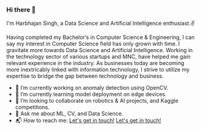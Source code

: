 ###  Hi there 👋


I'm Harbhajan Singh, a Data Science and Artificial Intelligence enthusiast.:v:

Having completed my Bachelor’s in Computer Science & Engineering, I can say my interest in Computer Science field has only grown with time. I gravitate more towards Data Science and Artificial Intelligence. Working in the technology sector of various startups and MNC, have helped me gain relevant experience in the industry. As businesses today are becoming more inextricably linked with information technology, I strive to utilize my expertise to bridge the gap between technology and business.

<!-- I'm a co-founder of two startups (1 in Profit, 1 in No Profit or No Loss) and they are running successfully. -->


- 🔭 I’m currently working on anomaly detection using OpenCV.
- 🌱 I’m currently learning model deployment on edge devices.
- 👯 I’m looking to collaborate on robotics & AI projects, and Kaggle competitions.
- 💬 Ask me about ML, CV, and Data Science.
- 📬 How to reach me: [Let's get in touch!][linkedin] [Let's get in touch!][Twitter]

<!--[website]: -->
[linkedin]: https://www.linkedin.com/in/harbhajansingh21/

[Twitter]: https://twitter.com/Harbhajan2105/
